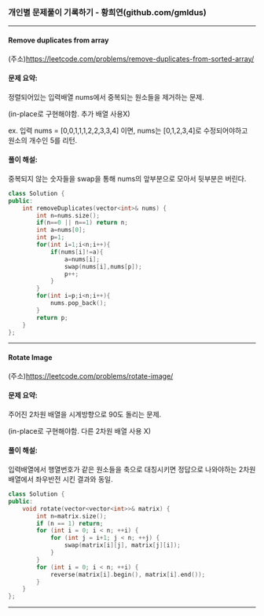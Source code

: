 ### 개인별 문제풀이 기록하기 - 황희연(github.com/gmldus)

---



#### Remove duplicates from array

(주소)https://leetcode.com/problems/remove-duplicates-from-sorted-array/



#### 문제 요약:
정렬되어있는 입력배열 nums에서 중복되는 원소들을 제거하는 문제.

(in-place로 구현해야함. 추가 배열 사용X)

ex. 입력 nums = [0,0,1,1,1,2,2,3,3,4] 이면, nums는 [0,1,2,3,4]로 수정되어야하고 원소의 개수인 5를 리턴.



#### 풀이 해설:
중복되지 않는 숫자들을 swap을 통해 nums의 앞부분으로 모아서 뒷부분은 버린다.

```c++
class Solution {
public:
    int removeDuplicates(vector<int>& nums) {
        int n=nums.size();
        if(n==0 || n==1) return n;
        int a=nums[0];
        int p=1;
        for(int i=1;i<n;i++){
            if(nums[i]!=a){
                a=nums[i];
                swap(nums[i],nums[p]);
                p++;
            }
        }
        for(int i=p;i<n;i++){
            nums.pop_back();
        }
        return p;
    }
};
```
---

#### Rotate Image

(주소)https://leetcode.com/problems/rotate-image/



#### 문제 요약:
주어진 2차원 배열을 시계방향으로 90도 돌리는 문제.

(in-place로 구현해야함. 다른 2차원 배열 사용 X)




#### 풀이 해설:
입력배열에서 행열번호가 같은 원소들을 축으로 대칭시키면 정답으로 나와야하는 2차원배열에서 좌우반전 시킨 결과와 동일.

```c++
class Solution {
public:
    void rotate(vector<vector<int>>& matrix) {
        int n=matrix.size();
        if (n == 1) return; 
        for (int i = 0; i < n; ++i) {
            for (int j = i+1; j < n; ++j) {
                swap(matrix[i][j], matrix[j][i]);
            }
        }
        for (int i = 0; i < n; ++i) {
            reverse(matrix[i].begin(), matrix[i].end());
        }
    }
};
```
---

